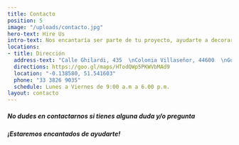 ```yaml
---
title: Contacto
position: 5
image: "/uploads/contacto.jpg"
hero-text: Hire Us
intro-text: Nos encantaría ser parte de tu proyecto, ayudarte a decorar tus espacios, cambiar tu imagen personal y corporativa, fabricar tus productos. Compartir tus éxitos.
locations:
- title: Dirección
  address-text: "Calle Ghilardi, 435  \nColonia Villaseñor, 44600  \nGuadalajara, Jal.  \nMéxico"
  directions: https://goo.gl/maps/HTodQWp5PKWVbMAd9
  location: "-0.138580, 51.541603"
  phone: "33 3826 9035"
  schedule: Lunes a Viernes de 9:00 a.m a 6.00 p.m.
layout: contacto
---
```



##### No dudes en contactarnos si tienes alguna duda y/o pregunta

##### ¡Estaremos encantados de ayudarte!
